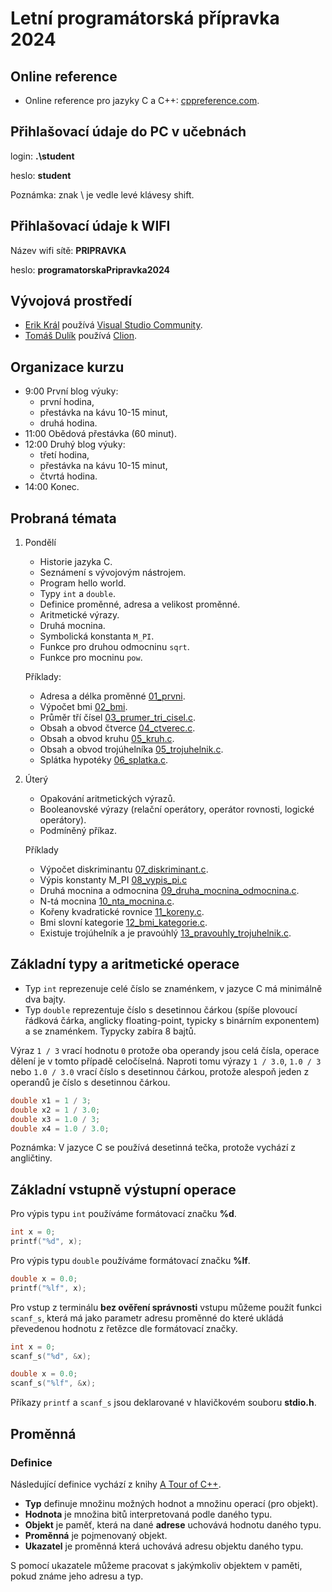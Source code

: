 # Letní programátorská přípravka 2024


## Online reference

- Online reference pro jazyky C a C++: [cppreference.com](https://en.cppreference.com/w/).

## Přihlašovací údaje do PC v učebnách

login: **.\student**

heslo: **student**

Poznámka: znak \ je vedle levé klávesy shift.

## Přihlašovací údaje k WIFI

Název wifi sítě: **PRIPRAVKA**

heslo: **programatorskaPripravka2024**

## Vývojová prostředí

- [Erik Král](https://fai.utb.cz/contacts/ing-et-ing-erik-kral-ph-d/) používá [Visual Studio Community](https://visualstudio.microsoft.com/vs/community/).
- [Tomáš Dulík](https://fai.utb.cz/contacts/ing-tomas-dulik-ph-d/) používá [Clion](https://www.jetbrains.com/clion/).

## Organizace kurzu

- 9:00 První blog výuky:
	- první hodina,
	- přestávka na kávu 10-15 minut,
	- druhá hodina.
- 11:00 Obědová přestávka (60 minut).
- 12:00 Druhý blog výuky:
	- třetí hodina,
	- přestávka na kávu 10-15 minut,
	- čtvrtá hodina.
- 14:00 Konec.

## Probraná témata

1. Pondělí
	- Historie jazyka C.
	- Seznámení s vývojovým nástrojem.
	- Program hello world.
	- Typy ```int``` a ```double```.
	- Definice proměnné, adresa a velikost proměnné.
	- Aritmetické výrazy.
	- Druhá mocnina.
	- Symbolická konstanta ```M_PI```.
	- Funkce pro druhou odmocninu ```sqrt```.
	- Funkce pro mocninu ```pow```.

	Příklady:	
	- Adresa a délka proměnné [01_prvni](src/01_prvni.c).
	- Výpočet bmi [02_bmi](src/02_bmi.c).
	- Průměr tří čísel [03_prumer_tri_cisel.c](src/03_prumer_tri_cisel.c).
	- Obsah a obvod čtverce [04_ctverec.c](src/04_ctverec.c).
	- Obsah a obvod kruhu [05_kruh.c](src/05_kruh.c).
	- Obsah a obvod trojúhelníka [05_trojuhelnik.c](src/05_trojuhelnik.c).
	- Splátka hypotéky [06_splatka.c](src/06_splatka.c). 


2. Úterý
	- Opakování aritmetických výrazů.
	- Booleanovské výrazy (relační operátory, operátor rovnosti, logické operátory).
	- Podmíněný příkaz.

 	Příklady
	- Výpočet diskriminantu [07_diskriminant.c](src/07_diskriminant.c).
 	- Výpis konstanty M_PI [08_vypis_pi.c](src/08_vypis_pi.c)
  	- Druhá mocnina a odmocnina [09_druha_mocnina_odmocnina.c](src/09_druha_mocnina_odmocnina.c).
   	- N-tá mocnina [10_nta_mocnina.c](src/10_nta_mocnina.c).
   	- Kořeny kvadratické rovnice [11_koreny.c](src/11_koreny.c).
   	- Bmi slovní kategorie [12_bmi_kategorie.c](src/12_bmi_kategorie.c).
   	- Existuje trojúhelník a je pravoúhlý [13_pravouhly_trojuhelnik.c](src/13_pravouhly_trojuhelnik.c).
   
## Základní typy a aritmetické operace

- Typ ```int``` reprezenuje celé číslo se znaménkem, v jazyce C má minimálně dva bajty.
- Typ ```double``` reprezentuje číslo s desetinnou čárkou (spíše plovoucí řádková čárka, anglicky floating-point, typicky s binárním exponentem) a se znaménkem. Typycky zabíra 8 bajtů.
  
Výraz ```1 / 3``` vrací hodnotu ```0``` protože oba operandy jsou celá čísla, operace dělení je v tomto případě celočíselná.
Naproti tomu výrazy ```1 / 3.0```, ```1.0 / 3``` nebo ```1.0 / 3.0``` vrací číslo s desetinnou čárkou, protože alespoň jeden z operandů je číslo s desetinnou čárkou.

```c
double x1 = 1 / 3;
double x2 = 1 / 3.0;
double x3 = 1.0 / 3;
double x4 = 1.0 / 3.0;
```

Poznámka: V jazyce C se používá desetinná tečka, protože vychází z angličtiny.

## Základní vstupně výstupní operace

Pro výpis typu ```int``` používáme formátovací značku **%d**.

```c
int x = 0;
printf("%d", x);
```

Pro výpis typu ```double``` používáme formátovací značku **%lf**.

```c
double x = 0.0;
printf("%lf", x);
```

Pro vstup z terminálu **bez ověření správnosti** vstupu můžeme použít funkci ```scanf_s```, která má jako parametr adresu proměnné do které ukládá převedenou hodnotu z řetězce dle formátovací značky.

```c
int x = 0;
scanf_s("%d", &x);
```

```c
double x = 0.0;
scanf_s("%lf", &x);
```

Příkazy ```printf``` a ```scanf_s``` jsou deklarované v hlavičkovém souboru **stdio.h**.

## Proměnná

### Definice

Následující definice vychází z knihy [A Tour of C++](https://www.stroustrup.com/tour3.html).

- **Typ** definuje množinu možných hodnot a množinu operací (pro objekt).
- **Hodnota** je množina bitů interpretovaná podle daného typu.
- **Objekt** je paměť, která na dané **adrese** uchovává hodnotu daného typu.
- **Proměnná** je pojmenovaný objekt.
- **Ukazatel** je proměnná která uchovává adresu objektu daného typu.

S pomocí ukazatele můžeme pracovat s jakýmkoliv objektem v paměti, pokud známe jeho adresu a typ.



